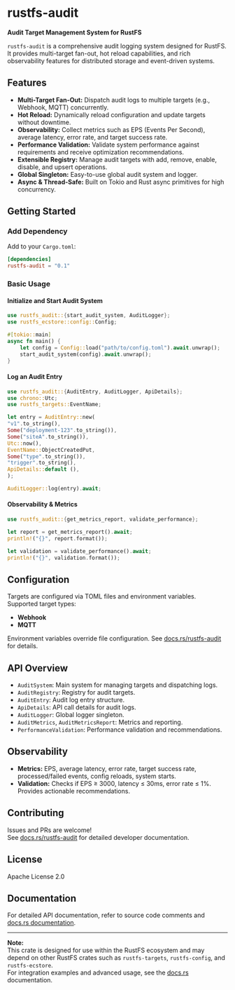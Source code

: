 # rustfs-audit

**Audit Target Management System for RustFS**

`rustfs-audit` is a comprehensive audit logging system designed for RustFS. It provides multi-target fan-out, hot reload
capabilities, and rich observability features for distributed storage and event-driven systems.

## Features

- **Multi-Target Fan-Out:** Dispatch audit logs to multiple targets (e.g., Webhook, MQTT) concurrently.
- **Hot Reload:** Dynamically reload configuration and update targets without downtime.
- **Observability:** Collect metrics such as EPS (Events Per Second), average latency, error rate, and target success
  rate.
- **Performance Validation:** Validate system performance against requirements and receive optimization recommendations.
- **Extensible Registry:** Manage audit targets with add, remove, enable, disable, and upsert operations.
- **Global Singleton:** Easy-to-use global audit system and logger.
- **Async & Thread-Safe:** Built on Tokio and Rust async primitives for high concurrency.

## Getting Started

### Add Dependency

Add to your `Cargo.toml`:

```toml
[dependencies]
rustfs-audit = "0.1"
```

### Basic Usage

#### Initialize and Start Audit System

```rust
use rustfs_audit::{start_audit_system, AuditLogger};
use rustfs_ecstore::config::Config;

#[tokio::main]
async fn main() {
    let config = Config::load("path/to/config.toml").await.unwrap();
    start_audit_system(config).await.unwrap();
}
```

#### Log an Audit Entry

```rust
use rustfs_audit::{AuditEntry, AuditLogger, ApiDetails};
use chrono::Utc;
use rustfs_targets::EventName;

let entry = AuditEntry::new(
"v1".to_string(),
Some("deployment-123".to_string()),
Some("siteA".to_string()),
Utc::now(),
EventName::ObjectCreatedPut,
Some("type".to_string()),
"trigger".to_string(),
ApiDetails::default (),
);

AuditLogger::log(entry).await;
```

#### Observability & Metrics

```rust
use rustfs_audit::{get_metrics_report, validate_performance};

let report = get_metrics_report().await;
println!("{}", report.format());

let validation = validate_performance().await;
println!("{}", validation.format());
```

## Configuration

Targets are configured via TOML files and environment variables. Supported target types:

- **Webhook**
- **MQTT**

Environment variables override file configuration.
See [docs.rs/rustfs-audit](https://docs.rs/rustfs-audit/latest/rustfs_audit/) for details.

## API Overview

- `AuditSystem`: Main system for managing targets and dispatching logs.
- `AuditRegistry`: Registry for audit targets.
- `AuditEntry`: Audit log entry structure.
- `ApiDetails`: API call details for audit logs.
- `AuditLogger`: Global logger singleton.
- `AuditMetrics`, `AuditMetricsReport`: Metrics and reporting.
- `PerformanceValidation`: Performance validation and recommendations.

## Observability

- **Metrics:** EPS, average latency, error rate, target success rate, processed/failed events, config reloads, system
  starts.
- **Validation:** Checks if EPS ≥ 3000, latency ≤ 30ms, error rate ≤ 1%. Provides actionable recommendations.

## Contributing

Issues and PRs are welcome!  
See [docs.rs/rustfs-audit](https://docs.rs/rustfs-audit/latest/rustfs_audit/) for detailed developer documentation.

## License

Apache License 2.0

## Documentation

For detailed API documentation, refer to source code comments
and [docs.rs documentation](https://docs.rs/rustfs-audit/latest/rustfs_audit/).

---

**Note:**  
This crate is designed for use within the RustFS ecosystem and may depend on other RustFS crates such as
`rustfs-targets`, `rustfs-config`, and `rustfs-ecstore`.  
For integration examples and advanced usage, see the [docs.rs](https://docs.rs/rustfs-audit/latest/rustfs_audit/)
documentation.